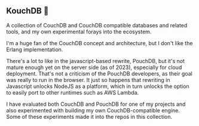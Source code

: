 ## KouchDB 👋

A collection of CouchDB and CouchDB compatible databases and related tools, and my own experimental forays into the ecosystem.

I'm a huge fan of the CouchDB concept and architecture, but I don't like the Erlang implementation.

There's a lot to like in the javascript-based rewrite, PouchDB, but it's not mature enough yet on the server side (as of 2023), especially for cloud deployment. That's not a criticism of the PouchDB developers, as their goal was really to run in the browser. It just so happens that rewriting in Javascript unlocks NodeJS as a platform, which in turn unlocks the option to easily port to other runtimes such as AWS Lambda.

I have evaluated both CouchDB and PouchDB for one of my projects and also experimented with building my own CouchDB-compatible engine. Some of these experiments made it into the repos in this collection.
